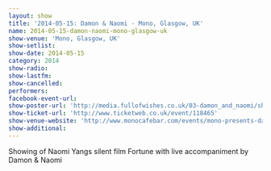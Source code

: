 ```yaml
---
layout: show
title: '2014-05-15: Damon & Naomi - Mono, Glasgow, UK'
name: 2014-05-15-damon-naomi-mono-glasgow-uk
show-venue: 'Mono, Glasgow, UK'
show-setlist: 
show-date: 2014-05-15
category: 2014
show-radio: 
show-lastfm: 
show-cancelled: 
performers: 
facebook-event-url: 
show-poster-url: 'http://media.fullofwishes.co.uk/03-damon_and_naomi/show_assets/2014-05-15/2014-05-15-damon-and-naomi-mono.jpg'
show-ticket-url: 'http://www.ticketweb.co.uk/event/118465'
show-venue-website: 'http://www.monocafebar.com/events/mono-presents-damon-naomi-plus-special-guests/'
show-additional: 
---
```

Showing of Naomi Yangs silent film Fortune with live accompaniment by Damon & Naomi